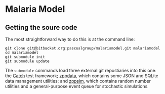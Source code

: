 # Malaria Model

## Getting the soure code

The most straightforward way to do this is at the command line:

	git clone git@bitbucket.org:pascualgroup/malariamodel.git malariamodel
	cd malariamodel
	git submodule init
	git submodule update

The `submodule` commands load three external git repostiaries into this one: the
[Catch](https://github.com/philsquared/Catch) test framework; 
[zppdata](https://bitbucket.org/edbaskerville/zppdata), which contains some JSON and SQLite data management utilities; and
[zppsim](https://bitbucket.org/edbaskerville/zppsim), which contains random number utilities and a general-purpose event queue
for stochastic simulations.
